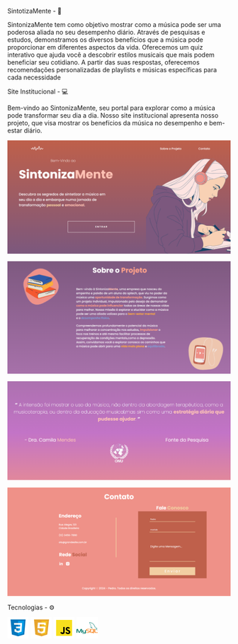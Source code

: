 

SintotizaMente - 🎻

 SintonizaMente tem como objetivo mostrar como a música pode ser uma poderosa aliada no seu desempenho diário. Através de pesquisas e estudos, demonstramos os diversos benefícios que a música pode proporcionar em diferentes aspectos da vida. Oferecemos um quiz interativo que ajuda você a descobrir estilos musicais que mais podem beneficiar seu cotidiano. A partir das suas respostas, oferecemos recomendações personalizadas de playlists e músicas específicas para cada necessidade

Site Institucional - 💻

Bem-vindo ao SintonizaMente, seu portal para explorar como a música pode transformar seu dia a dia. Nosso site institucional apresenta nosso projeto, que visa mostrar os benefícios da música no desempenho e bem-estar diário.

![alt text](<Montagem README/image.png>)

![alt text](<Montagem README/image-1.png>)

![alt text](<Montagem README/image-2.png>)

![alt text](<Montagem README/image-3.png>)



   Tecnologias - ⚙ 

![alt text](<Montagem README/icons8-css-48.png>) ![alt text](<Montagem README/icons8-html-48.png>) ![alt text](<Montagem README/icons8-js-48.png>) ![alt text](<Montagem README/icons8-mysql-48.png>)